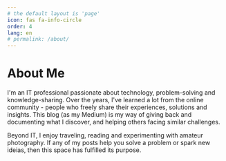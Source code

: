 ```yaml
---
# the default layout is 'page'
icon: fas fa-info-circle
order: 4
lang: en
# permalink: /about/
---
```


<!-- > Add Markdown syntax content to file `_tabs/about.md`{: .filepath } and it will show up on this page.
{: .prompt-tip } -->

# About Me

I'm an IT professional passionate about technology, problem-solving and knowledge-sharing. Over the years, I've learned a lot from the online community - people who freely share their experiences, solutions and insights. This blog (as my Medium) is my way of giving back and documenting what I discover, and helping others facing similar challenges.

Beyond IT, I enjoy traveling, reading and experimenting with amateur photography. If any of my posts help you solve a problem or spark new ideias, then this space has fulfilled its purpose.
